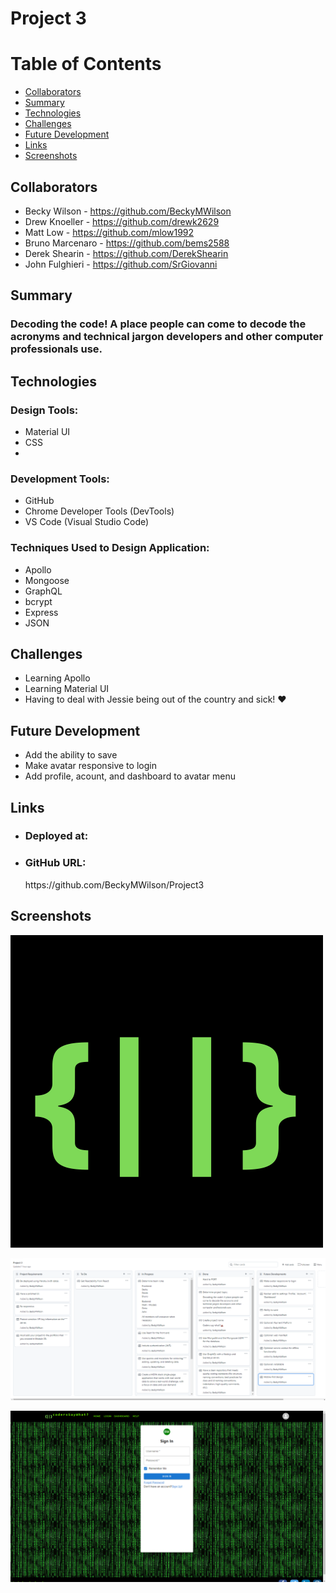 # <b>Project 3</b>

<h1><b>Table of Contents</b></h1>
<ul>
    <li>
     <a href="#Collaborators">Collaborators</a>
    </li>
    <li>
     <a href="#Summary">Summary</a>
    </li>
    <li>
     <a href="#technologies">Technologies</a>
    </li>
    <li>
     <a href="#challenges">Challenges</a>
    </li>
    <li>
     <a href="#futre-development">Future Development</a>
    </li>
    <li>
     <a href="#links">Links</a>
    </li>
    <li>
     <a href="#screenshots">Screenshots</a>
    </li>
</ul>

## <h2><b>Collaborators</b></h2>
- Becky Wilson - https://github.com/BeckyMWilson
- Drew Knoeller - https://github.com/drewk2629
- Matt Low - https://github.com/mlow1992
- Bruno Marcenaro - https://github.com/bems2588
- Derek Shearin - https://github.com/DerekShearin
- John Fulghieri - https://github.com/SrGiovanni

### <h2><b>Summary</b></h2>
<h3>Decoding the code! A place people can come to decode the acronyms and technical jargon developers and other computer professionals use.
</h3>

### <h2><b>Technologies</b></h2>
<h3>Design Tools:</h3>
 <ul>
   <li>
    Material UI
   </li>
   <li>
    CSS
   </li>
   <li>
</ul>

<h3>Development Tools:</h3>
 <ul>
   <li>
    GitHub
   </li>
   <li>
    Chrome Developer Tools (DevTools)
   </li>
   <li>
    VS Code (Visual Studio Code)
   </li>
 </ul>

<h3>Techniques Used to Design Application:</h3>
 <ul>
   <li>
    Apollo
   </li>
   <li>
   Mongoose
   </li>
   <li>
   GraphQL
   </li>
   <li>
   bcrypt
   </li>
   <li>
   Express
   </li>
   <li>
   JSON
   </li>
 </ul>

### <h2><b>Challenges</b></h2>
<ul>
 <li>
 Learning Apollo
 </li>
  <li>
 Learning Material UI
</li>
 <li>
 Having to deal with Jessie being out of the country and sick! ❤️
 </li>
</ul>

### <h2><b>Future Development</b></h2>
<ul>
 <li>
 Add the ability to save
 </li>
 <li>
 Make avatar responsive to login
 </li>
 <li>
 Add profile, acount, and dashboard to avatar menu
 </li>
</ul>

### <h2><b>Links</b></h2>
<ul>
 <li>
   <h3>Deployed at:</h3>

 </li>
 <li>
   <h3>GitHub URL:</h3>
https://github.com/BeckyMWilson/Project3
 </li>
</ul>

### <h2><b>Screenshots</b></h2>

![Project Logo](https://github.com/BeckyMWilson/Project3/blob/main/client/src/assets/images/cswlogo.png)

![Kanban Page](https://github.com/BeckyMWilson/Project3/blob/main/client/src/assets/images/kanbanBoard.png)

![Landing Page](https://github.com/BeckyMWilson/Project3/blob/main/client/src/assets/images/loginScreen.png)




